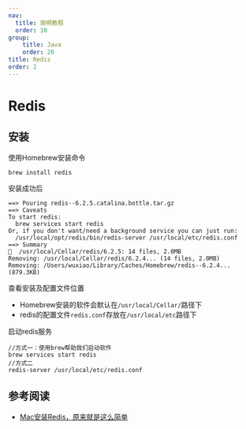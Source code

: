 ```yaml
---
nav:
  title: 简明教程
  order: 10
group:
	title: Java
	order: 20
title: Redis
order: 2
---
```


# Redis

## 安装

使用Homebrew安装命令

```shell
brew install redis
```

安装成功后

```
==> Pouring redis--6.2.5.catalina.bottle.tar.gz
==> Caveats
To start redis:
  brew services start redis
Or, if you don't want/need a background service you can just run:
  /usr/local/opt/redis/bin/redis-server /usr/local/etc/redis.conf
==> Summary
🍺  /usr/local/Cellar/redis/6.2.5: 14 files, 2.0MB
Removing: /usr/local/Cellar/redis/6.2.4... (14 files, 2.0MB)
Removing: /Users/wuxiao/Library/Caches/Homebrew/redis--6.2.4... (879.3KB)
```

查看安装及配置文件位置

- Homebrew安装的软件会默认在`/usr/local/Cellar/`路径下
- redis的配置文件`redis.conf`存放在`/usr/local/etc`路径下

启动redis服务

```shell
//方式一：使用brew帮助我们启动软件
brew services start redis
//方式二
redis-server /usr/local/etc/redis.conf
```

## 参考阅读

- [Mac安装Redis，原来就是这么简单](https://blog.csdn.net/realize_dream/article/details/106227622)

